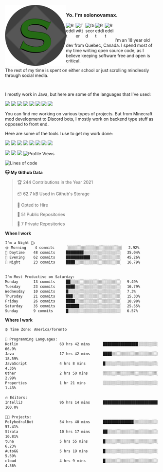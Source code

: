 <!-- dummy -->

<img align="left" alt="Avatar" width="200px" src="https://raw.githubusercontent.com/solonovamax/solonovamax/main/solonovamax-circle.png" />

### Yo. I'm solonovamax.

<a href="https://gitlab.com/solonovamax">
    <img align="left" alt="Reddit" width="32px" src="https://img.icons8.com/color/2x/gitlab.png">
</a>

<a href="https://twitter.com/solonovamax">
    <img align="left" alt="Twitter" width="32px" src="https://img.icons8.com/color/2x/twitter.png">
</a>

<a href="https://discord.gg/YFSQ4cF">
    <img align="left" alt="Discord" width="32px" src="https://img.icons8.com/color/2x/discord-logo.png">
</a>

<!-- <a href="https://twitch.tv/solonovamax">
    <img align="left" alt="Twitch" width="32px" src="https://img.icons8.com/color/2x/twitch.png">
</a> -->

<a href="https://reddit.com/u/solonovamax">
    <img align="left" alt="Reddit" width="32px" src="https://img.icons8.com/color/2x/reddit.png">
</a>

<a href="https://www.youtube.com/channel/UCTxCeyGu41WfEBT8mXpjHMA">
    <img align="left" alt="Reddit" width="32px" src="https://img.icons8.com/color/2x/youtube.png">
</a>

<!-- <a href="https://open.spotify.com/user/solonovamax">
    <img align="left" alt="Spotify" width="32px" src="https://img.icons8.com/color/2x/spotify.png">
</a> -->

<br />
<br />

I'm an 18 year old dev from Quebec, Canada.
I spend most of my time writing open source code, as I believe keeping software free and open is critical.

The rest of my time is spent on either school or just scrolling mindlessly through social media.

<br/>

I mostly work in Java, but here are some of the languages that I've used:

<code><img height="20" src="https://img.icons8.com/color/1x/java-coffee-cup-logo.png"></code>
<code><img height="20" src="https://img.icons8.com/color/1x/kotlin.png"></code>
<code><img height="20" src="https://img.icons8.com/color/1x/javascript.png"></code>
<code><img height="20" src="https://img.icons8.com/color/1x/nodejs.png"></code>
<code><img height="20" src="https://img.icons8.com/color/1x/python.png"></code>
<code><img height="20" src="https://img.icons8.com/color/1x/html-5.png"></code>
<code><img height="20" src="https://img.icons8.com/color/1x/css3.png"></code>
<code><img height="20" src="https://img.icons8.com/color/1x/graphql.png"></code>

You can find me working on various types of projects.
But from Minecraft mod development to Discord bots, I mostly work on backend type stuff as opposed to front end.

Here are some of the tools I use to get my work done:

<code><img height="20" src="https://img.icons8.com/material/1x/intellij-idea.png"></code>
<code><img height="20" src="https://img.icons8.com/color/1x/git.png"></code>
<code><img height="20" src="https://img.icons8.com/color/1x/docker.png"></code>
<code><img height="20" src="https://img.icons8.com/color/1x/linux.png"></code>
<code><img height="20" src="https://img.icons8.com/color/1x/mongodb.png"></code>
<code><img height="20" src="https://img.icons8.com/metro/1x/mysql.png"></code>
<code><img height="20" src="https://img.icons8.com/fluent/1x/console.png"></code>
<code><img height="20" src="https://img.icons8.com/color/1x/open-source.png"></code>

![](https://img.shields.io/badge/OS-Linux-informational?style=flat&logo=Arch%20Linux&logoColor=white&color=007ec6)
![](https://img.shields.io/badge/Editor-IntelliJ%20Idea-informational?style=flat&logo=IntelliJ%20Idea&logoColor=white&color=007ec6)
![](https://img.shields.io/badge/Main%20Languages-Java%20%26%20Kotlin-informational?style=flat&logo=Java&logoColor=white&color=007ec6)
![Profile Views](https://komarev.com/ghpvc/?username=solonovamax&color=blue&style=flat)








<!--START_SECTION:waka-->
![Lines of code](https://img.shields.io/badge/From%20Hello%20World%20I%27ve%20Written-28036%20lines%20of%20code-blue)

**🐱 My Github Data** 

> 🏆 244 Contributions in the Year 2021
 > 
> 📦 62.7 kB Used in Github's Storage 
 > 
> 💼 Opted to Hire
 > 
> 📜 51 Public Repositories 
 > 
> 🔑 7 Private Repositories  
 > 
**When I work** 

```text
I'm a Night 🦉: 
🌞 Morning    4 commits      ░░░░░░░░░░░░░░░░░░░░░░░░░   2.92% 
🌆 Daytime    48 commits     ████████░░░░░░░░░░░░░░░░░   35.04% 
🌃 Evening    62 commits     ███████████░░░░░░░░░░░░░░   45.26% 
🌙 Night      23 commits     ████░░░░░░░░░░░░░░░░░░░░░   16.79%


I'm Most Productive on Saturday: 
Monday       13 commits     ██░░░░░░░░░░░░░░░░░░░░░░░   9.49% 
Tuesday      23 commits     ████░░░░░░░░░░░░░░░░░░░░░   16.79% 
Wednesday    10 commits     █░░░░░░░░░░░░░░░░░░░░░░░░   7.3% 
Thursday     21 commits     ███░░░░░░░░░░░░░░░░░░░░░░   15.33% 
Friday       26 commits     ████░░░░░░░░░░░░░░░░░░░░░   18.98% 
Saturday     35 commits     ██████░░░░░░░░░░░░░░░░░░░   25.55% 
Sunday       9 commits      █░░░░░░░░░░░░░░░░░░░░░░░░   6.57%

```


**Where I work** 

```text
⌚︎ Time Zone: America/Toronto

💬 Programming Languages: 
Kotlin                   63 hrs 42 mins      ████████████████░░░░░░░░░   66.9% 
Java                     17 hrs 42 mins      ████░░░░░░░░░░░░░░░░░░░░░   18.59% 
JavaScript               4 hrs 8 mins        █░░░░░░░░░░░░░░░░░░░░░░░░   4.35% 
Other                    2 hrs 50 mins       ░░░░░░░░░░░░░░░░░░░░░░░░░   2.99% 
Properties               1 hr 21 mins        ░░░░░░░░░░░░░░░░░░░░░░░░░   1.43%

🔥 Editors: 
IntelliJ                 95 hrs 14 mins      █████████████████████████   100.0%

🐱‍💻 Projects: 
PolyhedralBot            54 hrs 40 mins      ██████████████░░░░░░░░░░░   57.41% 
Strata                   10 hrs 17 mins      ██░░░░░░░░░░░░░░░░░░░░░░░   10.81% 
tuna                     5 hrs 55 mins       █░░░░░░░░░░░░░░░░░░░░░░░░   6.23% 
AutoGG                   5 hrs 19 mins       █░░░░░░░░░░░░░░░░░░░░░░░░   5.59% 
cloud                    4 hrs 9 mins        █░░░░░░░░░░░░░░░░░░░░░░░░   4.36%

```


<!--END_SECTION:waka-->

<!--
**solonovamax/solonovamax** is a ✨ _special_ ✨ repository because its `README.md` (this file) appears on your GitHub profile.

Here are some ideas to get you started:

- 🔭 I’m currently working on ...
- 🌱 I’m currently learning ...
- 👯 I’m looking to collaborate on ...
- 🤔 I’m looking for help with ...
- 💬 Ask me about ...
- 📫 How to reach me: ...
- 😄 Pronouns: ...
- ⚡ Fun fact: ...
-->
